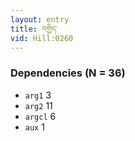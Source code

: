 ```yaml
---
layout: entry
title: བགྱིད་
vid: Hill:0260
---
```

### Dependencies (N = 36)
* `arg1` 3
* `arg2` 11
* `argcl` 6
* `aux` 1
